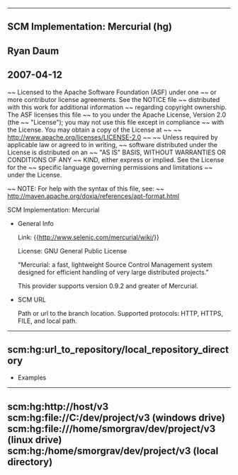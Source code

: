  ------
 SCM Implementation: Mercurial (hg)
 ------
 Ryan Daum
 ------
 2007-04-12
 ------

~~ Licensed to the Apache Software Foundation (ASF) under one
~~ or more contributor license agreements.  See the NOTICE file
~~ distributed with this work for additional information
~~ regarding copyright ownership.  The ASF licenses this file
~~ to you under the Apache License, Version 2.0 (the
~~ "License"); you may not use this file except in compliance
~~ with the License.  You may obtain a copy of the License at
~~
~~   http://www.apache.org/licenses/LICENSE-2.0
~~
~~ Unless required by applicable law or agreed to in writing,
~~ software distributed under the License is distributed on an
~~ "AS IS" BASIS, WITHOUT WARRANTIES OR CONDITIONS OF ANY
~~ KIND, either express or implied.  See the License for the
~~ specific language governing permissions and limitations
~~ under the License.

~~ NOTE: For help with the syntax of this file, see:
~~ http://maven.apache.org/doxia/references/apt-format.html

SCM Implementation: Mercurial

* General Info

    Link: {{http://www.selenic.com/mercurial/wiki/}}

    License: GNU General Public License

    "Mercurial: a fast, lightweight Source Control Management system designed for efficient handling of very large distributed projects."

    This provider supports version 0.9.2 and greater of Mercurial.

* SCM URL

    Path or url to the branch location.
    Supported protocols: HTTP, HTTPS, FILE, and local path.

-------
scm:hg:url_to_repository/local_repository_directory
-------

* Examples

-------
scm:hg:http://host/v3
scm:hg:file://C:/dev/project/v3 (windows drive)
scm:hg:file:///home/smorgrav/dev/project/v3 (linux drive)
scm:hg:/home/smorgrav/dev/project/v3 (local directory)
-------
